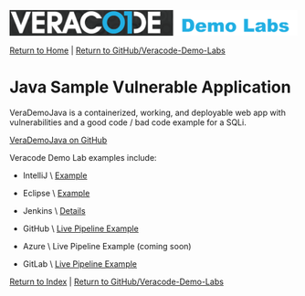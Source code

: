 ![Veracode Demo Labs](/images/veracode-demo-labs-banner-wide.png)

[Return to Home](/)  |  [Return to GitHub/Veracode-Demo-Labs](https://github.com/veracode-demo-labs)


# Java Sample Vulnerable Application

VeraDemoJava is a containerized, working, and deployable web app with vulnerabilities and a good code / bad code example for a SQLi.

[VeraDemoJava on GitHub](https://github.com/veracode-demo-labs/verademo-java)

Veracode Demo Lab examples include:

* IntelliJ \ [Example](/docs/IDEs/IntelliJ.md)

* Eclipse \ [Example](/docs/IDEs/Eclispe.md)

* Jenkins \ [Details](/docs/CI-CD/Jenkins.md)

* GitHub \ [Live Pipeline Example](https://github.com/veracode-demo-labs/verademo-java/actions)

* Azure  \ Live Pipeline Example (coming soon)

* GitLab \ [Live Pipeline Example](https://gitlab.com/veracode-demo-labs/verademo)


[Return to Index](/)  |  [Return to GitHub/Veracode-Demo-Labs](https://github.com/veracode-demo-labs)